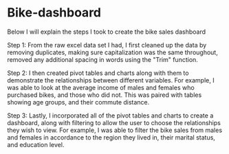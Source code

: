 # Bike-dashboard
Below I will explain the steps I took to create the bike sales dashboard

Step 1: From the raw excel data set I had, I first cleaned up the data by removing duplicates, making sure capitalization was the same throughout, removed any additional spacing in words using the "Trim" function. 

Step 2: I then created pivot tables and charts along with them to demonstrate the relationships between different variables. For example, I was able to look at the average income of males and females who purchased bikes, and those who did not. This was paired with tables showing age groups, and their commute distance. 

Step 3: Lastly, I incorporated all of the pivot tables and charts to create a dashboard, along with filtering to allow the user to choose the relationships they wish to view. For example, I was able to filter the bike sales from males and females in accordance to the region they lived in, their marital status, and education level. 
